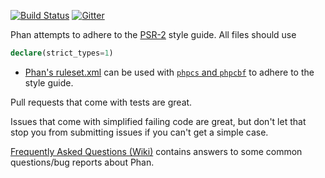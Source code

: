 [![Build Status](https://travis-ci.org/phan/phan.svg?branch=master)](https://travis-ci.org/phan/phan) [![Gitter](https://badges.gitter.im/phan/phan.svg)](https://gitter.im/phan/phan?utm_source=badge&utm_medium=badge&utm_campaign=pr-badge)

Phan attempts to adhere to the [PSR-2](http://www.php-fig.org/psr/psr-2/) style guide. All files should use

```php
declare(strict_types=1)
```

- [Phan's ruleset.xml](https://github.com/phan/phan/blob/master/ruleset.xml) can be used with [`phpcs` and `phpcbf`](https://github.com/squizlabs/PHP_CodeSniffer) to adhere to the style guide.

Pull requests that come with tests are great.

Issues that come with simplified failing code are great, but don't let that stop you from submitting issues if you can't get a simple case.

[Frequently Asked Questions (Wiki)](https://github.com/phan/phan/wiki/Frequently-Asked-Questions) contains answers to some common questions/bug reports about Phan.
